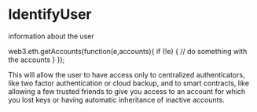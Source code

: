 # IdentifyUser
information about the user



web3.eth.getAccounts(function(e,accounts){
    if (!e) {
        // do something with the accounts
   }
});


This will allow the user to have access only to centralized authenticators, like two factor authentication or cloud backup, and to smart contracts, like allowing a few trusted friends to give you access to an account for which you lost keys or having automatic inheritance of inactive accounts.

